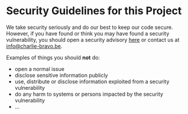 # Security Guidelines for this Project

We take security seriously and do our best to keep our code secure. However, if you have found or think you may have found a security vulnerability, you should open a security advisory [here](./security/advisories/new) or contact us at info@charlie-bravo.be.

Examples of things you should **not** do:

- open a normal issue
- disclose sensitive information publicly
- use, distribute or disclose information exploited from a security vulnerability
- do any harm to systems or persons impacted by the security vulnerability
- ...
